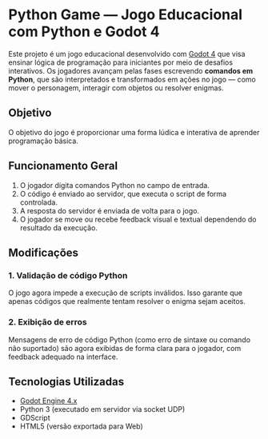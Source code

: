 # Python Game — Jogo Educacional com Python e Godot 4

Este projeto é um jogo educacional desenvolvido com [Godot 4](https://godotengine.org/) que visa ensinar lógica de programação para iniciantes por meio de desafios interativos. Os jogadores avançam pelas fases escrevendo **comandos em Python**, que são interpretados e transformados em ações no jogo — como mover o personagem, interagir com objetos ou resolver enigmas.


## Objetivo

O objetivo do jogo é proporcionar uma forma lúdica e interativa de aprender programação básica.


## Funcionamento Geral

1. O jogador digita comandos Python no campo de entrada.
2. O código é enviado ao servidor, que executa o script de forma controlada.
3. A resposta do servidor é enviada de volta para o jogo.
4. O jogador se move ou recebe feedback visual e textual dependendo do resultado da execução.


## Modificações

### 1. Validação de código Python  
O jogo agora impede a execução de scripts inválidos. Isso garante que apenas códigos que realmente tentam resolver o enigma sejam aceitos.

### 2. Exibição de erros  
Mensagens de erro de código Python (como erro de sintaxe ou comando não suportado) são agora exibidas de forma clara para o jogador, com feedback adequado na interface.


## Tecnologias Utilizadas

- [Godot Engine 4.x](https://godotengine.org/)
- Python 3 (executado em servidor via socket UDP)
- GDScript
- HTML5 (versão exportada para Web)
